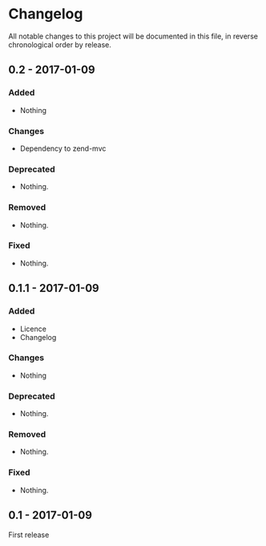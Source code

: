 # Changelog

All notable changes to this project will be documented in this file, in reverse chronological order by release.

## 0.2 - 2017-01-09

### Added

- Nothing

### Changes

- Dependency to zend-mvc

### Deprecated

- Nothing.

### Removed

- Nothing.

### Fixed

- Nothing.

## 0.1.1 - 2017-01-09

### Added

- Licence
- Changelog

### Changes

- Nothing

### Deprecated

- Nothing.

### Removed

- Nothing.

### Fixed

- Nothing.

## 0.1 - 2017-01-09
First release